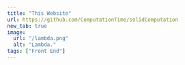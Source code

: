 ```yaml
---
title: "This Website"
url: https://github.com/ComputationTime/solidComputation
new_tab: true
image:
  url: "/lambda.png"
  alt: "Lambda."
tags: ["Front End"]
---
```

